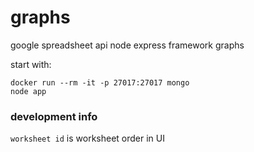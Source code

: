graphs
======

google spreadsheet api
node express framework
graphs


start with:

    docker run --rm -it -p 27017:27017 mongo
    node app


### development info

`worksheet id` is worksheet order in UI
